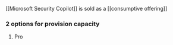 [[Microsoft Security Copilot]] is sold as a [[consumptive offering]]
### 2 options for provision capacity
1. Pro
